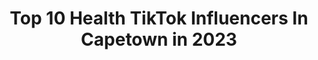 ---
title: Top 10 Health TikTok Influencers In Capetown in 2023
description: >-
  Find top health TikTok influencers in Capetown in 2023. Most popular hashtags: #fyp #viral #tiktoksouthafrica #foryou.
platform: TikTok
hits: 4
text_top: Discover the most popular TikTok influencers on inBeat.
text_bottom: inBeat holds 4 TikTok influencers like this in Capetown, South Africa for you to connect with.
profiles:
  - username: "mikhaileryk"
    fullname: >-
      Mikhaile Ryklief
    bio: >-
      Two twisted sisters living in Cape Town!
    location: "South Africa"
    followers: 34100
    engagement: 374
    commentsToLikes: 0.019426
    id: ckbl5g0uq31520j23rn3yyxud
    verified: false
    hashtags: "#lockdown, #doggy, #dogsoftiktok, #pitbull"
  - username: "chadhaupt_"
    fullname: >-
      Chad Haupt
    bio: >-
      F O R G I N G G E N T L E M E N 🐺 Menswear Style Tips Build a timeless wardrobe
    location: "South Africa"
    followers: 55600
    engagement: 441
    commentsToLikes: 0.045717
    id: ckck3asvwn4bj0j23hjalbtjd
    verified: false
    hashtags: "#autumnfashion, #mensfashion, #mensstyleguide, #dating"
  - username: "danielle_retief"
    fullname: >-
      Danielle Retief
    bio: >-
      Actress. Producer. Storyteller. Business owner. Instagram: @danielleretief
    location: "South Africa"
    followers: 31200
    engagement: 980
    commentsToLikes: 0.016373
    id: ckal7kua2fmgp0i78qwbms7mf
    verified: false
    hashtags: "#actress, #comedy, #model, #setlife"
  - username: "sheldonmbotes"
    fullname: >-
      Sheldon M. Botes
    bio: >-
      Passionate about helping people reach their financial goals 😎
    location: "South Africa"
    followers: 3442
    engagement: 422
    commentsToLikes: 0.017121
    id: ckc8djlak93wv0j23cv4lwahm
    verified: false
    hashtags: "#tiktoksouthafrica, #finance, #money, #bmw"
  - username: "vintage_doll"
    fullname: >-
      Yusrah Tayob :)
    bio: >-
      🇿🇦🇲🇿 She/her just here to spread some love - 🌻 Mental health awareness 💛
    location: "South Africa"
    followers: 6679
    engagement: 2724
    commentsToLikes: 0.053012
    id: ck9emc3xheht40j785ikus8dg
    verified: false
    hashtags: "#spreadlove, #trending, #dance, #tiktoksa"
  - username: "ourhealthylifestyle"
    fullname: >-
      eden  + bella <3
    bio: >-
      ☆ follow us to see more food inspo ! ☆ ig: ourhealthlifestyle🦋
    location: "South Africa"
    followers: 28900
    engagement: 1625
    commentsToLikes: 0.016780
    id: ckbkxhs2ite520j23ku4gx8e6
    verified: false
    hashtags: "#foryoupage, #corona, #viral, #food"
  - username: "nourishdbowls"
    fullname: >-
      Nourish’d Bowls
    bio: >-
      Stay Nourish’d with out Smoothie Bowls Create your own Masterpiece Smoothie 👇🏼
    location: "South Africa"
    followers: 19400
    engagement: 591
    commentsToLikes: 0.011475
    id: ckbqvx7qwg67h0j23v1j0qbpl
    verified: false
    hashtags: "#trending, #fyi, #healthy, #plantbasedrecipes"
  - username: "angela.sa"
    fullname: >-
      Angela 💛
    bio: >-
      TG🎁: @nabilmolai @...skittles..char @andrepepler kerneelsjoubert @byron_preto
    location: "South Africa"
    followers: 223500
    engagement: 1439
    commentsToLikes: 0.061822
    id: ck8tu71dfsd9r0j78aaeblcos
    verified: true
    hashtags: "#angesquad, #duet, #seemeontrace, #comedy"
  - username: "lemiez_h"
    fullname: >-
      Lemiez
    bio: >-
      The craziest, funniest, funcky 32 yr old WifeyMom, proudly SOUTH AFRICAN 🇿🇦
    location: "South Africa"
    followers: 9987
    engagement: 1309
    commentsToLikes: 0.150459
    id: ckdc8vkisi8850j23nnyuw0dk
    verified: false
    hashtags: "#tiktoksouthafrica, #fyp, #viral, #comedy"
  - username: "christinacrysalis"
    fullname: >-
      Christina Crysalis
    bio: >-
      Create your own reality and transform your life ✨
    location: "South Africa"
    followers: 8029
    engagement: 835
    commentsToLikes: 0.060615
    id: ckbqpqjnjaj0g0j23muv9ryfa
    verified: false
    hashtags: "#advice, #spiritual, #fyp, #consciousness"
---